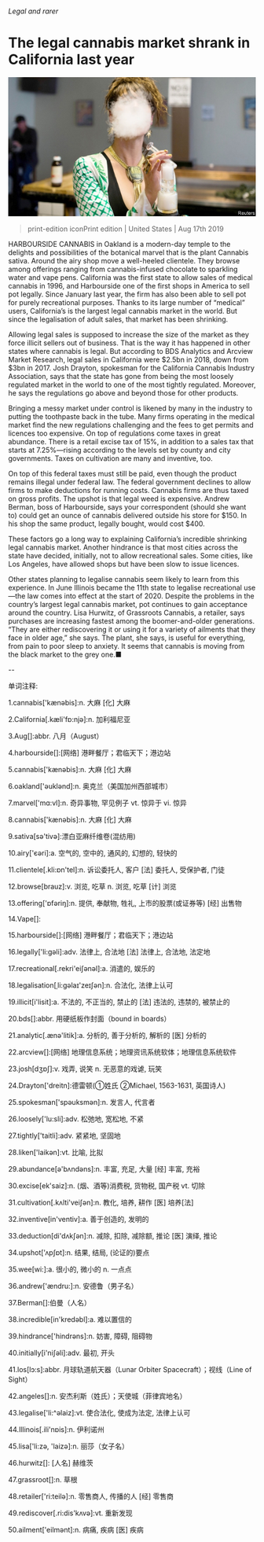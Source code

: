 ###### Legal and rarer

# The legal cannabis market shrank in California last year 

![image](images/20190817_USP503.jpg) 

> print-edition iconPrint edition | United States | Aug 17th 2019 

HARBOURSIDE CANNABIS in Oakland is a modern-day temple to the delights and possibilities of the botanical marvel that is the plant Cannabis sativa. Around the airy shop move a well-heeled clientele. They browse among offerings ranging from cannabis-infused chocolate to sparkling water and vape pens. California was the first state to allow sales of medical cannabis in 1996, and Harbourside one of the first shops in America to sell pot legally. Since January last year, the firm has also been able to sell pot for purely recreational purposes. Thanks to its large number of “medical” users, California’s is the largest legal cannabis market in the world. But since the legalisation of adult sales, that market has been shrinking. 

Allowing legal sales is supposed to increase the size of the market as they force illicit sellers out of business. That is the way it has happened in other states where cannabis is legal. But according to BDS Analytics and Arcview Market Research, legal sales in California were $2.5bn in 2018, down from $3bn in 2017. Josh Drayton, spokesman for the California Cannabis Industry Association, says that the state has gone from being the most loosely regulated market in the world to one of the most tightly regulated. Moreover, he says the regulations go above and beyond those for other products. 

Bringing a messy market under control is likened by many in the industry to putting the toothpaste back in the tube. Many firms operating in the medical market find the new regulations challenging and the fees to get permits and licences too expensive. On top of regulations come taxes in great abundance. There is a retail excise tax of 15%, in addition to a sales tax that starts at 7.25%—rising according to the levels set by county and city governments. Taxes on cultivation are many and inventive, too. 

On top of this federal taxes must still be paid, even though the product remains illegal under federal law. The federal government declines to allow firms to make deductions for running costs. Cannabis firms are thus taxed on gross profits. The upshot is that legal weed is expensive. Andrew Berman, boss of Harbourside, says your correspondent (should she want to) could get an ounce of cannabis delivered outside his store for $150. In his shop the same product, legally bought, would cost $400. 

These factors go a long way to explaining California’s incredible shrinking legal cannabis market. Another hindrance is that most cities across the state have decided, initially, not to allow recreational sales. Some cities, like Los Angeles, have allowed shops but have been slow to issue licences. 

Other states planning to legalise cannabis seem likely to learn from this experience. In June Illinois became the 11th state to legalise recreational use—the law comes into effect at the start of 2020. Despite the problems in the country’s largest legal cannabis market, pot continues to gain acceptance around the country. Lisa Hurwitz, of Grassroots Cannabis, a retailer, says purchases are increasing fastest among the boomer-and-older generations. “They are either rediscovering it or using it for a variety of ailments that they face in older age,” she says. The plant, she says, is useful for everything, from pain to poor sleep to anxiety. It seems that cannabis is moving from the black market to the grey one.■ 

-- 

 单词注释:

1.cannabis['kænәbis]:n. 大麻 [化] 大麻 

2.California[.kæli'fɒ:njә]:n. 加利福尼亚 

3.Aug[]:abbr. 八月（August） 

4.harbourside[]:[网络] 港畔餐厅；君临天下；港边站 

5.cannabis['kænәbis]:n. 大麻 [化] 大麻 

6.oakland['әuklәnd]:n. 奥克兰（美国加州西部城市） 

7.marvel['mɑ:vl]:n. 奇异事物, 罕见例子 vt. 惊异于 vi. 惊异 

8.cannabis['kænәbis]:n. 大麻 [化] 大麻 

9.sativa[sә'tivә]:漂白亚麻纤维卷(混纺用) 

10.airy['єәri]:a. 空气的, 空中的, 通风的, 幻想的, 轻快的 

11.clientele[.kli:ɒn'tel]:n. 诉讼委托人, 客户 [法] 委托人, 受保护者, 门徒 

12.browse[brauz]:v. 浏览, 吃草 n. 浏览, 吃草 [计] 浏览 

13.offering['ɒfәriŋ]:n. 提供, 奉献物, 牲礼, 上市的股票(或证券等) [经] 出售物 

14.Vape[]: 

15.harbourside[]:[网络] 港畔餐厅；君临天下；港边站 

16.legally['li:gәli]:adv. 法律上, 合法地 [法] 法律上, 合法地, 法定地 

17.recreational[.rekri'eiʃәnәl]:a. 消遣的, 娱乐的 

18.legalisation[ˌli:gəlaɪ'zeɪʃən]:n. 合法化, 法律上认可 

19.illicit[i'lisit]:a. 不法的, 不正当的, 禁止的 [法] 违法的, 违禁的, 被禁止的 

20.bds[]:abbr. 用硬纸板作封面（bound in boards） 

21.analytic[.ænә'litik]:a. 分析的, 善于分析的, 解析的 [医] 分析的 

22.arcview[]:[网络] 地理信息系统；地理资讯系统软体；地理信息系统软件 

23.josh[dʒɒʃ]:v. 戏弄, 说笑 n. 无恶意的戏谑, 玩笑 

24.Drayton['dreitn]:德雷顿(①姓氏 ②Michael, 1563-1631, 英国诗人) 

25.spokesman['spәuksmәn]:n. 发言人, 代言者 

26.loosely['lu:sli]:adv. 松弛地, 宽松地, 不紧 

27.tightly['taitli]:adv. 紧紧地, 坚固地 

28.liken['laikәn]:vt. 比喻, 比拟 

29.abundance[ә'bʌndәns]:n. 丰富, 充足, 大量 [经] 丰富, 充裕 

30.excise[ek'saiz]:n. (烟、酒等)消费税, 货物税, 国产税 vt. 切除 

31.cultivation[.kʌlti'veiʃәn]:n. 教化, 培养, 耕作 [医] 培养[法] 

32.inventive[in'ventiv]:a. 善于创造的, 发明的 

33.deduction[di'dʌkʃәn]:n. 减除, 扣除, 减除额, 推论 [医] 演绎, 推论 

34.upshot['ʌpʃɒt]:n. 结果, 结局, (论证的)要点 

35.wee[wi:]:a. 很小的, 微小的 n. 一点点 

36.andrew['ændru:]:n. 安德鲁（男子名） 

37.Berman[]:伯曼（人名） 

38.incredible[in'kredәbl]:a. 难以置信的 

39.hindrance['hindrәns]:n. 妨害, 障碍, 阻碍物 

40.initially[i'niʃәli]:adv. 最初, 开头 

41.los[lɔ:s]:abbr. 月球轨道航天器（Lunar Orbiter Spacecraft）；视线（Line of Sight） 

42.angeles[]:n. 安杰利斯（姓氏）；天使城（菲律宾地名） 

43.legalise['li:^әlaiz]:vt. 使合法化, 使成为法定, 法律上认可 

44.Illinois[.ili'nɒis]:n. 伊利诺州 

45.lisa['li:zә, 'laizә]:n. 丽莎（女子名） 

46.hurwitz[]: [人名] 赫维茨 

47.grassroot[]:n. 草根 

48.retailer['ri:teilә]:n. 零售商人, 传播的人 [经] 零售商 

49.rediscover[.ri:dis'kʌvә]:vt. 重新发现 

50.ailment['eilmәnt]:n. 病痛, 疾病 [医] 疾病 

